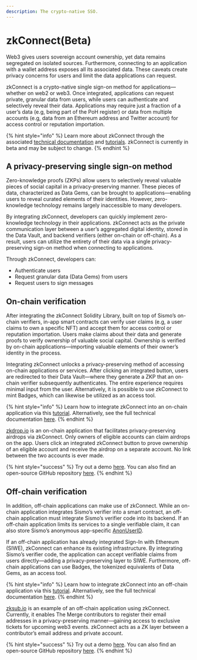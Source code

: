 ```yaml
---
description: The crypto-native SSO.
---
```


# zkConnect(Beta)

Web3 gives users sovereign account ownership, yet data remains segregated on isolated sources. Furthermore, connecting to an application with a wallet address exposes all its associated data. These caveats create privacy concerns for users and limit the data applications can request.

zkConnect is a crypto-native single sign-on method for applications—whether on web2 or web3. Once integrated, applications can request private, granular data from users, while users can authenticate and selectively reveal their data. Applications may require just a fraction of a user’s data (e.g, being part of the PoH register) or data from multiple accounts (e.g, data from an Ethereum address and Twitter account) for access control or reputation importation.

{% hint style="info" %}
Learn more about zkConnect through the associated [technical documentation](../technical-documentation/zkconnect/) and [tutorials](../tutorials/zkconnect/). zkConnect is currently in beta and may be subject to change.
{% endhint %}

## A privacy-preserving single sign-on method

Zero-knowledge proofs (ZKPs) allow users to selectively reveal valuable pieces of social capital in a privacy-preserving manner. These pieces of data, characterized as Data Gems, can be brought to applications—enabling users to reveal curated elements of their identities. However, zero-knowledge technology remains largely inaccessible to many developers.

By integrating zkConnect, developers can quickly implement zero-knowledge technology in their applications. zkConnect acts as the private communication layer between a user’s aggregated digital identity, stored in the Data Vault, and backend verifiers (either on-chain or off-chain). As a result, users can utilize the entirety of their data via a single privacy-preserving sign-on method when connecting to applications.

Through zkConnect, developers can:

* Authenticate users
* Request granular data (Data Gems) from users
* Request users to sign messages

## On-chain verification

After integrating the zkConnect Solidity Library, built on top of Sismo’s on-chain verifiers, in-app smart contracts can verify user claims (e.g, a user claims to own a specific NFT) and accept them for access control or reputation importation. Users make claims about their data and generate proofs to verify ownership of valuable social capital. Ownership is verified by on-chain applications—importing valuable elements of their owner’s identity in the process.

Integrating zkConnect unlocks a privacy-preserving method of accessing on-chain applications or services. After clicking an integrated button, users are redirected to their Data Vault—where they generate a ZKP that an on-chain verifier subsequently authenticates. The entire experience requires minimal input from the user. Alternatively, it is possible to use zkConnect to mint Badges, which can likewise be utilized as an access tool.

{% hint style="info" %}
Learn how to integrate zkConnect into an on-chain application via this [tutorial](../tutorials/zkconnect/gate-your-contracts-with-zkconnect-advanced.md). Alternatively, see the full technical documentation [here](../technical-documentation/zkconnect/).
{% endhint %}

[zkdrop.io](http://zkdrop.io/) is an on-chain application that facilitates privacy-preserving airdrops via zkConnect. Only owners of eligible accounts can claim airdrops on the app. Users click an integrated zkConnect button to prove ownership of an eligible account and receive the airdrop on a separate account. No link between the two accounts is ever made.

{% hint style="success" %}
Try out a demo [here](https://demo.zkdrop.io/mergooor-pass). You can also find an open-source GitHub repository [here](https://github.com/sismo-core/zkdrop).
{% endhint %}

## Off-chain verification

In addition, off-chain applications can make use of zkConnect. While an on-chain application integrates Sismo’s verifier into a smart contract, an off-chain application must integrate Sismo’s verifier code into its backend. If an off-chain application limits its services to a single verifiable claim, it can also store Sismo’s anonymous app-specific [AnonUserID](../technical-concepts/vault-and-proof-identifiers.md).

If an off-chain application has already integrated Sign-In with Ethereum (SIWE), zkConnect can enhance its existing infrastructure. By integrating Sismo’s verifier code, the application can accept verifiable claims from users directly—adding a privacy-preserving layer to SIWE. Furthermore, off-chain applications can use Badges, the tokenized equivalents of Data Gems, as an access tool.

{% hint style="info" %}
Learn how to integrate zkConnect into an off-chain application via this [tutorial](../tutorials/zkconnect/zk-connect-guide.md). Alternatively, see the full technical documentation [here](../technical-documentation/zkconnect/).
{% endhint %}

[zksub.io](http://www.zksub.io) is an example of an off-chain application using zkConnect. Currently, it enables The Merge contributors to register their email addresses in a privacy-preserving manner—gaining access to exclusive tickets for upcoming web3 events. zkConnect acts as a ZK layer between a contributor’s email address and private account.

{% hint style="success" %}
Try out a demo [here](https://demo.zksub.io/). You can also find an open-source GitHub repository [here](https://github.com/sismo-core/zksub).
{% endhint %}
